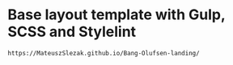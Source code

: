 # Base layout template with Gulp, SCSS and Stylelint

    https://MateuszSlezak.github.io/Bang-Olufsen-landing/
